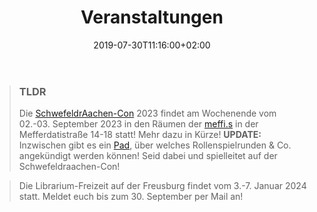﻿---
title: "Veranstaltungen"
date: 2019-07-30T11:16:00+02:00
draft: false
---
> ### TLDR
> Die [SchwefeldrAachen-Con](https://rpg-librarium.de/events/2023-09-02-schwefeldraachen-con/) 2023 findet am Wochenende vom 02.-03. September 2023 in den Räumen der [meffi.s](https://www.meffis.org/die-4-raumeinheiten/) in der Mefferdatistraße 14-18 statt! Mehr dazu in Kürze!
> **UPDATE:** Inzwischen gibt es ein [Pad](https://etherpad.fachschaften.rwth-aachen.de/p/Schwefeldraachen-Con-2023), über welches Rollenspielrunden & Co. angekündigt werden können! Seid dabei und spielleitet auf der Schwefeldraachen-Con!

> Die Librarium-Freizeit auf der Freusburg findet vom 3.-7. Januar 2024 statt. Meldet euch bis zum 30. September per Mail an!